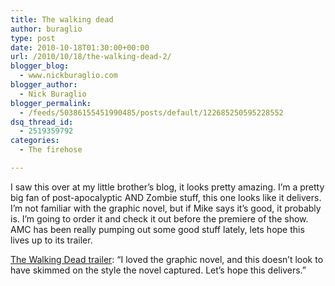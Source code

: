 ```yaml
---
title: The walking dead
author: buraglio
type: post
date: 2010-10-18T01:30:00+00:00
url: /2010/10/18/the-walking-dead-2/
blogger_blog:
  - www.nickburaglio.com
blogger_author:
  - Nick Buraglio
blogger_permalink:
  - /feeds/50386155451990485/posts/default/122685250595228552
dsq_thread_id:
  - 2519359792
categories:
  - The firehose

---
```

I saw this over at my little brother&#8217;s blog, it looks pretty amazing. I&#8217;m a pretty big fan of post-apocalyptic AND Zombie stuff, this one looks like it delivers. I&#8217;m not familiar with the graphic novel, but if Mike says it&#8217;s good, it probably is. I&#8217;m going to order it and check it out before the premiere of the show. AMC has been really pumping out some good stuff lately, lets hope this lives up to its trailer.

[The Walking Dead trailer][1]: &#8220;I loved the graphic novel, and this doesn&#8217;t look to have skimmed on the style the novel captured. Let&#8217;s hope this delivers.&#8221;

 [1]: http://mike.buraglio.com/2010/10/walking-dead-trailer.html?spref=bl
